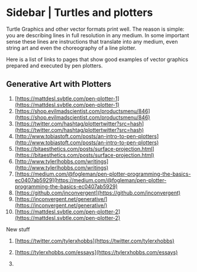 # Sidebar \| Turtles and plotters

Turtle Graphics and other vector formats print well. The reason is simple: you are describing lines in full resolution in any medium. In some important sense these lines are instructions that translate into any medium, even string art and even the choreography of a line plotter. 

Here is a list of links to pages that show good examples of vector graphics prepared and executed by pen plotters. 

## Generative Art with Plotters

1. [https://mattdesl.svbtle.com/pen-plotter-1](https://mattdesl.svbtle.com/pen-plotter-1)
2. [https://shop.evilmadscientist.com/productsmenu/846](https://shop.evilmadscientist.com/productsmenu/846)
3. [https://twitter.com/hashtag/plottertwitter?src=hash](https://twitter.com/hashtag/plottertwitter?src=hash)
4. [http://www.tobiastoft.com/posts/an-intro-to-pen-plotters](http://www.tobiastoft.com/posts/an-intro-to-pen-plotters)
5. [https://bitaesthetics.com/posts/surface-projection.html](https://bitaesthetics.com/posts/surface-projection.html)
6. [http://www.tylerlhobbs.com/writings](http://www.tylerlhobbs.com/writings)
7. [https://medium.com/@fogleman/pen-plotter-programming-the-basics-ec0407ab5929](https://medium.com/@fogleman/pen-plotter-programming-the-basics-ec0407ab5929)
8. [https://github.com/inconvergent](https://github.com/inconvergent)
9. [https://inconvergent.net/generative/](https://inconvergent.net/generative/)
10. [https://mattdesl.svbtle.com/pen-plotter-2](https://mattdesl.svbtle.com/pen-plotter-2)

New stuff 

1. [https://twitter.com/tylerxhobbs](https://twitter.com/tylerxhobbs)

2. [https://tylerxhobbs.com/essays](https://tylerxhobbs.com/essays)

3.

